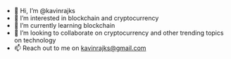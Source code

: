 - 👋 Hi, I’m @kavinrajks
- 👀 I’m interested in blockchain and cryptocurrency
- 🌱 I’m currently learning blockchain
- 💞️ I’m looking to collaborate on cryptocurrency and other trending topics on technology
- 📫 Reach out to me on kavinrajks@gmail.com

<!---
kavinrajks/kavinrajks is a ✨ special ✨ repository because its `README.md` (this file) appears on your GitHub profile.
You can click the Preview link to take a look at your changes.
--->
